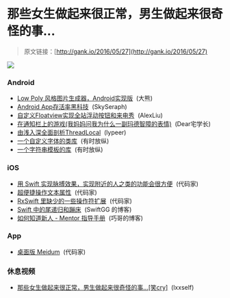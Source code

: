 # 那些女生做起来很正常，男生做起来很奇怪的事...

> 原文链接：[http://gank.io/2016/05/27](http://gank.io/2016/05/27)

![](http://ww4.sinaimg.cn/large/610dc034jw1f49s6i5pg7j20go0p043b.jpg)

### Android

* [Low Poly 风格图片生成器，Android实现版](https://github.com/zzhoujay/LowPolyAndroid) &nbsp;(大熊)
* [Android App存活率黑科技](http://skyseraph.com/2016/06/19/Android/%E4%B8%80%E7%A7%8D%E6%8F%90%E9%AB%98Android%E5%BA%94%E7%94%A8%E8%BF%9B%E7%A8%8B%E5%AD%98%E6%B4%BB%E7%8E%87%E6%96%B0%E6%96%B9%E6%B3%95/) &nbsp;(SkySeraph)
* [自定义Floatview实现全站浮动按钮和来电秀](https://github.com/AlexLiuSheng/FloatView) &nbsp;(AlexLiu)
* [在通知栏上的游戏(我妈妈问我为什么一副玛德智障的表情)](https://github.com/mikeroelens/HungerMoji) &nbsp;(Dear宅学长)
* [由浅入深全面剖析ThreadLocal](http://blog.csdn.net/luoyanglizi/article/details/51510233) &nbsp;(lypeer)
* [一个自定义字体的类库](https://github.com/chrisjenx/Calligraphy) &nbsp;(有时放纵)
* [一个字符串模板的库](https://github.com/square/phrase) &nbsp;(有时放纵)

### iOS

* [用 Swift 实现脉搏效果，实现附近的人之类的功能会很方便](https://github.com/shu223/Pulsator) &nbsp;(代码家)
* [超便捷操作文本属性](https://github.com/delba/TextAttributes) &nbsp;(代码家)
* [RxSwift 里缺少的一些操作符扩展](https://github.com/RxSwiftCommunity/RxSwiftExt) &nbsp;(代码家)
* [Swift 中的尾递归和蹦床](http://swift.gg/2016/05/27/recursive-tail-calls-and-trampolines-in-swift/) &nbsp;(SwiftGG 的博客)
* [如何知道新人 - Mentor 指导手册](http://blog.devtang.com/2016/05/26/mentor-guide/) &nbsp;(巧哥的博客)

### App

* [桌面版 Meidum](https://github.com/sivragav/mediumdesk) &nbsp;(代码家)

### 休息视频

* [那些女生做起来很正常，男生做起来很奇怪的事...[笑cry]](http://weibo.com/p/2304442cb9324b3d20b3bd16210c9ebb159bb0) &nbsp;(lxxself)

